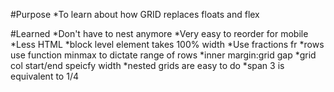 #Purpose
*To learn about how GRID replaces floats and flex

#Learned
*Don't have to nest anymore 
*Very easy to reorder for mobile
*Less HTML
*block level element takes 100% width
*Use fractions fr
*rows use function minmax to dictate range of rows
*inner margin:grid gap
*grid col start/end speicfy width 
*nested grids are easy to do
*span 3 is equivalent to 1/4